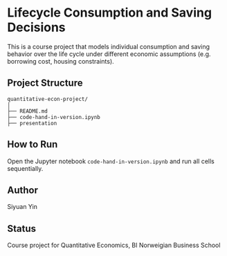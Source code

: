 # Lifecycle Consumption and Saving Decisions

This is a course project that models individual consumption and saving behavior over the life cycle under different economic assumptions (e.g. borrowing cost, housing constraints).

## Project Structure

```
quantitative-econ-project/
│
├── README.md             
├── code-hand-in-version.ipynb
├── presentation
```

## How to Run
Open the Jupyter notebook `code-hand-in-version.ipynb` and run all cells sequentially.

## Author
Siyuan Yin

## Status
Course project for Quantitative Economics, BI Norweigian Business School
